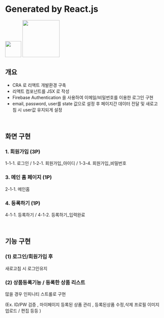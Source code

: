 # Generated by React.js

<img src="https://user-images.githubusercontent.com/75922558/115135736-c1432700-a055-11eb-8efc-d457f32ca9cf.png" width="52" height="52">
<img src="https://user-images.githubusercontent.com/75922558/115135777-0f582a80-a056-11eb-9e2b-4a37ee6dc96e.png" width="120">

## 개요

- CRA 로 리액트 개발환경 구축
- 리액트 컴포넌트를 JSX 로 작성
- Firebase Authentication 을 사용하여 이메일/비밀번호를 이용한 로그인 구현
- email, password, user를 state 값으로 설정 후 페이지간 데이터 전달 및 새로고침 시 user값 유지되게 설정


<br>

## 화면 구현
### 1. 회원가입 (3P)

1-1-1. 로그인  / 1-2-1. 회원가입_아이디 / 1-3-4. 회원가입_비밀번호 

### 3. 메인 홈 페이지 (1P)

2-1-1. 메인홈

### 4. 등록하기 (1P)

4-1-1. 등록하기 / 4-1-2. 등록하기_입력완료

<br>

## 기능 구현
### (1) 로그인/회원가입 후

새로고침 시 로그인유지 

### (2) 상품등록기능 / 등록한 상품 리스트

많을 경우 인피니티 스트롤로 구현

(Ex. ID/PW 검증 , 마이페이지 등록된 상품 관리 , 등록된상품 수정,삭제 프로필 이미지업로드 / 편집 등등 ) 
